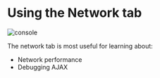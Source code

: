 # Using the Network tab

![console](assets/debug-network.png)

The network tab is most useful for learning about:

* Network performance
* Debugging AJAX
